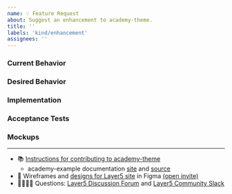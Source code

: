 ```yaml
---
name: 💡 Feature Request
about: Suggest an enhancement to academy-theme.
title: ''
labels: 'kind/enhancement'
assignees: ''
---
```

### Current Behavior
<!-- A brief description of what the problem is. (e.g. I need to be able to...) -->

### Desired Behavior
<!-- A brief description of the enhancement. -->

### Implementation
<!-- [Optional] Specifics on the approach to fulfilling the feature request. -->

### Acceptance Tests
<!-- [Optional] Stipulations of functional behavior or non-functional items that must be in-place in order for the issue to be closed. -->

### Mockups
<!-- [Optional] Any visual diagrams of the desired user interface. -->

---

- 📚 [Instructions for contributing to academy-theme](https://github.com/layer5io/academy-theme/blob/master/CONTRIBUTING.md)
  - academy-example documentation [site](https://docs.layer5.io/cloud/academy/) and [source](https://github.com/layer5io/academy-example/)
- 🎨 Wireframes and [designs for Layer5 site](https://www.figma.com/file/5ZwEkSJwUPitURD59YHMEN/Layer5-Designs) in Figma [(open invite)](https://www.figma.com/team_invite/redeem/qJy1c95qirjgWQODApilR9)
- 🙋🏾🙋🏼 Questions: [Layer5 Discussion Forum](https://discuss.layer5.io) and [Layer5 Community Slack](http://slack.layer5.io)
